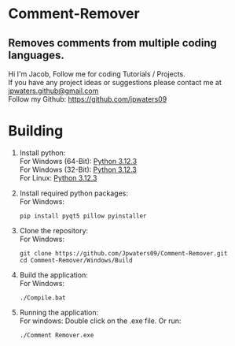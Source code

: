 # Comment-Remover
Removes comments from multiple coding languages.
---
Hi I'm Jacob,
Follow me for coding Tutorials / Projects.\
If you have any project ideas or suggestions please contact me at jpwaters.github@gmail.com \
Follow my Github: https://github.com/jpwaters09



# Building
1. Install python: \
   For Windows (64-Bit): [Python 3.12.3](https://www.python.org/ftp/python/3.12.3/python-3.12.3-amd64.exe) \
   For Windows (32-Bit): [Python 3.12.3](https://www.python.org/ftp/python/3.12.3/python-3.12.3.exe) \
   For Linux: [Python 3.12.3](https://www.python.org/ftp/python/3.12.3/Python-3.12.3.tgz)
   
2. Install required python packages: \
   For Windows:
      ```
      pip install pyqt5 pillow pyinstaller
      ```

3. Clone the repository: \
   For Windows:
      ```batch
      git clone https://github.com/Jpwaters09/Comment-Remover.git
      cd Comment-Remover/Windows/Build
      ```

4. Build the application: \
   For Windows:
      ```batch
      ./Compile.bat
      ```

5. Running the application: \
   For windows:
      Double click on the .exe file.
      Or run:
      ```batch
      ./Comment Remover.exe
      ```
